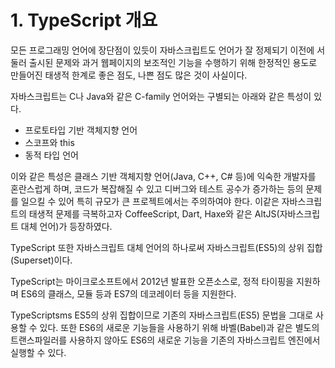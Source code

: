 # 1. TypeScript 개요

모든 프로그래밍 언어에 장단점이 있듯이 자바스크립트도 언어가 잘 정제되기 이전에 서둘러 출시된 문제와 과거 웹페이지의 보조적인 기능을 수행하기 위해 한정적인 용도로 만들어진 태생적 한계로 좋은 점도, 나쁜 점도 많은 것이 사실이다.

자바스크립트는 C나 Java와 같은 C-family 언어와는 구별되는 아래와 같은 특성이 있다.

- 프로토타입 기반 객체지향 언어
- 스코프와 this
- 동적 타입 언어

이와 같은 특성은 클래스 기반 객체지향 언어(Java, C++, C# 등)에 익숙한 개발자를 혼란스럽게 하며, 코드가 복잡해질 수 있고 디버그와 테스트 공수가 증가하는 등의 문제를 일으킬 수 있어 특히 규모가 큰 프로젝트에서는 주의하여야 한다. 이같은 자바스크립트의 태생적 문제를 극복하고자 CoffeeScript, Dart, Haxe와 같은 AltJS(자바스크립트 대체 언어)가 등장하였다.

TypeScript 또한 자바스크립트 대체 언어의 하나로써 자바스크립트(ES5)의 상위 집합(Superset)이다.

TypeScript는 마이크로소프트에서 2012년 발표한 오픈소스로, 정적 타이핑을 지원하며 ES6의 클래스, 모듈 등과 ES7의 데코레이터 등을 지원한다.

TypeScriptsms ES5의 상위 집합이므로 기존의 자바스크립트(ES5) 문법을 그대로 사용할 수 있다. 또한 ES6의 새로운 기능들을 사용하기 위해 바벨(Babel)과 같은 별도의 트랜스파일러를 사용하지 않아도 ES6의 새로운 기능을 기존의 자바스크립트 엔진에서 실행할 수 있다.